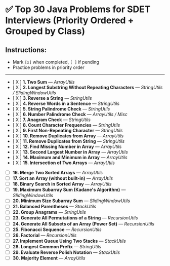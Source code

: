 # ✅ Top 30 Java Problems for SDET Interviews (Priority Ordered + Grouped by Class)

## Instructions:
- Mark `[x]` when completed, `[ ]` if pending
- Practice problems in priority order

---

- [ X ] **1. Two Sum** — *ArrayUtils*
- [ X ] **2. Longest Substring Without Repeating Characters** — *StringUtils / SlidingWindowUtils*
- [ X ] **3. Reverse a String** — *StringUtils*
- [ X ] **4. Reverse Words in a Sentence** — *StringUtils*
- [ X ] **5. String Palindrome Check** — *StringUtils*
- [ X ] **6. Number Palindrome Check** — *ArrayUtils / Misc*
- [ X ] **7. Anagram Check** — *StringUtils*
- [ X ] **8. Count Character Frequencies** — *StringUtils*
- [ X ] **9. First Non-Repeating Character** — *StringUtils*
- [ X ] **10. Remove Duplicates from Array** — *ArrayUtils*
- [ X ] **11. Remove Duplicates from String** — *StringUtils*
- [ X ] **12. Find Missing Number in Array** — *ArrayUtils*
- [ X ] **13. Second Largest Number in Array** — *ArrayUtils*
- [ X ] **14. Maximum and Minimum in Array** — *ArrayUtils*
- [ X ] **15. Intersection of Two Arrays** — *ArrayUtils*
- [ ] **16. Merge Two Sorted Arrays** — *ArrayUtils*
- [ ] **17. Sort an Array (without built-in)** — *ArrayUtils*
- [ ] **18. Binary Search in Sorted Array** — *ArrayUtils*
- [ ] **19. Maximum Subarray Sum (Kadane's Algorithm)** — *SlidingWindowUtils*
- [ ] **20. Minimum Size Subarray Sum** — *SlidingWindowUtils*
- [ ] **21. Balanced Parentheses** — *StackUtils*
- [ ] **22. Group Anagrams** — *StringUtils*
- [ ] **23. Generate All Permutations of a String** — *RecursionUtils*
- [ ] **24. Generate All Subsets of an Array (Power Set)** — *RecursionUtils*
- [ ] **25. Fibonacci Sequence** — *RecursionUtils*
- [ ] **26. Factorial** — *RecursionUtils*
- [ ] **27. Implement Queue Using Two Stacks** — *StackUtils*
- [ ] **28. Longest Common Prefix** — *StringUtils*
- [ ] **29. Evaluate Reverse Polish Notation** — *StackUtils*
- [ ] **30. Majority Element** — *ArrayUtils*
